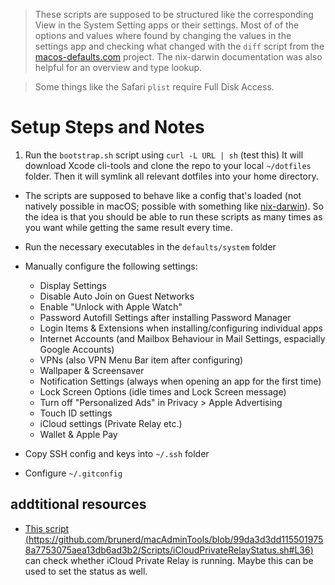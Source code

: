 > These scripts are supposed to be structured like the corresponding View in the System Setting apps or their settings.
> Most of of the options and values where found by changing the values in the settings app and checking what changed with the `diff` script from the [macos-defaults.com](https://macos-defaults.com) project.
> The nix-darwin documentation was also helpful for an overview and type lookup.

> Some things like the Safari `plist` require Full Disk Access.

# Setup Steps and Notes
1. Run the `bootstrap.sh` script using `curl -L URL | sh` (test this)
   It will download Xcode cli-tools and clone the repo to your local `~/dotfiles` folder. Then it will symlink all relevant dotfiles into your home directory.

- The scripts are supposed to behave like a config that's loaded (not natively possible in macOS; possible with something like [nix-darwin](https://github.com/LnL7/nix-darwin/)). So the idea is that you should be able to run these scripts as many times as you want while getting the same result every time.


- Run the necessary executables in the `defaults/system` folder
- Manually configure the following settings:
    - Display Settings
    - Disable Auto Join on Guest Networks
    - Enable "Unlock with Apple Watch"
    - Password Autofill Settings after installing Password Manager
    - Login Items & Extensions when installing/configuring individual apps
    - Internet Accounts (and Mailbox Behaviour in Mail Settings, espacially Google Accounts)
    - VPNs (also VPN Menu Bar item after configuring)
    - Wallpaper & Screensaver
    - Notification Settings (always when opening an app for the first time)
    - Lock Screen Options (idle times and Lock Screen message)
    - Turn off "Personalized Ads" in Privacy > Apple Advertising
    - Touch ID settings
    - iCloud settings (Private Relay etc.)
    - Wallet & Apple Pay
- Copy SSH config and keys into `~/.ssh` folder
- Configure `~/.gitconfig`

## addtitional resources
- [This script (https://github.com/brunerd/macAdminTools/blob/99da3d3dd1155019758a7753075aea13db6ad3b2/Scripts/iCloudPrivateRelayStatus.sh#L36)](https://github.com/brunerd/macAdminTools/blob/99da3d3dd1155019758a7753075aea13db6ad3b2/Scripts/iCloudPrivateRelayStatus.sh#L36) can check whether iCloud Private Relay is running. Maybe this can be used to set the status as well.
